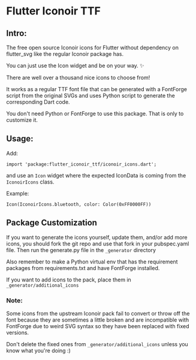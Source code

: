 # Flutter Iconoir TTF


## Intro:
The free open source Iconoir icons for Flutter without dependency on flutter_svg like the regular Iconoir package has.

You can just use the Icon widget and be on your way. ✨

There are well over a thousand nice icons to choose from!

It works as a regular TTF font file that can be generated with a FontForge script from the original SVGs and uses Python script to generate the corresponding Dart code.

You don't need Python or FontForge to use this package. That is only to customize it.

## Usage:

Add:

`import 'package:flutter_iconoir_ttf/iconoir_icons.dart';`

and use an `Icon` widget where the expected IconData is coming from the `IconoirIcons` class.

Example:

`Icon(IconoirIcons.bluetooth, color: Color(0xFF0000FF))`

## Package Customization
If you want to generate the icons yourself, update them, and/or add more icons, you should fork the git repo and use that fork in your pubspec.yaml file. Then run the generate.py file in the `_generator` directory

Also remember to make a Python virtual env that has the requirement packages from requirements.txt and have FontForge installed.

If you want to add icons to the pack, place them in `_generator/additional_icons`

### Note:

Some icons from the upstream Iconoir pack fail to convert or throw off the font because they are sometimes a little broken and are incompatible with FontForge due to weird SVG syntax so they have been replaced with fixed versions.

Don't delete the fixed ones from `_generator/additional_icons` unless you know what you're doing :)